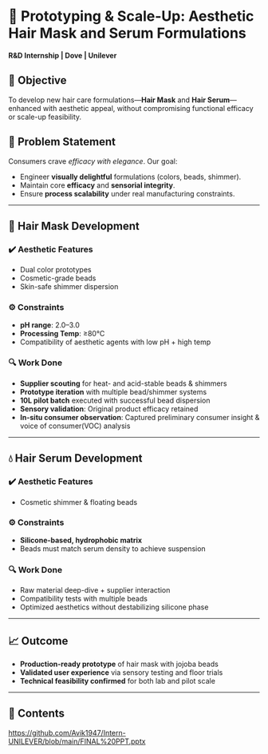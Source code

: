# 🧪 Prototyping & Scale-Up: Aesthetic Hair Mask and Serum Formulations  
**R&D Internship | Dove | Unilever**

## 🚀 Objective  
To develop new hair care formulations—**Hair Mask** and **Hair Serum**—enhanced with aesthetic appeal, without compromising functional efficacy or scale-up feasibility.

## 🎯 Problem Statement  
Consumers crave *efficacy with elegance*. Our goal:  
- Engineer **visually delightful** formulations (colors, beads, shimmer).  
- Maintain core **efficacy** and **sensorial integrity**.  
- Ensure **process scalability** under real manufacturing constraints.

---

## 🧬 Hair Mask Development

### ✔️ Aesthetic Features
- Dual color prototypes
- Cosmetic-grade beads
- Skin-safe shimmer dispersion

### ⚙️ Constraints
- **pH range**: 2.0–3.0  
- **Processing Temp**: ≥80°C  
- Compatibility of aesthetic agents with low pH + high temp

### 🔍 Work Done
- **Supplier scouting** for heat- and acid-stable beads & shimmers
- **Prototype iteration** with multiple bead/shimmer systems
- **10L pilot batch** executed with successful bead dispersion
- **Sensory validation**: Original product efficacy retained
- **In-situ consumer observation**: Captured preliminary consumer insight & voice of consumer(VOC) analysis

---

## 💧 Hair Serum Development

### ✔️ Aesthetic Features
- Cosmetic shimmer & floating beads

### ⚙️ Constraints
- **Silicone-based, hydrophobic matrix**
- Beads must match serum density to achieve suspension

### 🔍 Work Done
- Raw material deep-dive + supplier interaction
- Compatibility tests with multiple beads
- Optimized aesthetics without destabilizing silicone phase

---

## 📈 Outcome
- **Production-ready prototype** of hair mask with jojoba beads  
- **Validated user experience** via sensory testing and floor trials  
- **Technical feasibility confirmed** for both lab and pilot scale

---
## 📂 Contents
https://github.com/Avik1947/Intern-UNILEVER/blob/main/FINAL%20PPT.pptx
